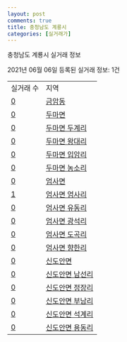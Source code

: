 ```yaml
---
layout: post
comments: true
title: 충청남도 계룡시
categories: [실거래가]
---
```


충청남도 계룡시 실거래 정보

2021년 06월 06일 등록된 실거래 정보: 1건


<table>
  <tr>
    <td>실거래 수</td>
    <td>지역</td>
  </tr>

  
  <tr>
    <td><a href="4425010100.html">0</a></td>
    <td><a href="4425010100.html">금암동</a></td>
  </tr>
    

  <tr>
    <td><a href="4425031000.html">0</a></td>
    <td><a href="4425031000.html">두마면</a></td>
  </tr>
    

  <tr>
    <td><a href="4425031021.html">0</a></td>
    <td><a href="4425031021.html">두마면 두계리</a></td>
  </tr>
    

  <tr>
    <td><a href="4425031022.html">0</a></td>
    <td><a href="4425031022.html">두마면 왕대리</a></td>
  </tr>
    

  <tr>
    <td><a href="4425031023.html">0</a></td>
    <td><a href="4425031023.html">두마면 입암리</a></td>
  </tr>
    

  <tr>
    <td><a href="4425031024.html">0</a></td>
    <td><a href="4425031024.html">두마면 농소리</a></td>
  </tr>
    

  <tr>
    <td><a href="4425031500.html">0</a></td>
    <td><a href="4425031500.html">엄사면</a></td>
  </tr>
    

  <tr>
    <td><a href="4425031521.html">1</a></td>
    <td><a href="4425031521.html">엄사면 엄사리</a></td>
  </tr>
    

  <tr>
    <td><a href="4425031522.html">0</a></td>
    <td><a href="4425031522.html">엄사면 유동리</a></td>
  </tr>
    

  <tr>
    <td><a href="4425031523.html">0</a></td>
    <td><a href="4425031523.html">엄사면 광석리</a></td>
  </tr>
    

  <tr>
    <td><a href="4425031524.html">0</a></td>
    <td><a href="4425031524.html">엄사면 도곡리</a></td>
  </tr>
    

  <tr>
    <td><a href="4425031525.html">0</a></td>
    <td><a href="4425031525.html">엄사면 향한리</a></td>
  </tr>
    

  <tr>
    <td><a href="4425033000.html">0</a></td>
    <td><a href="4425033000.html">신도안면</a></td>
  </tr>
    

  <tr>
    <td><a href="4425033021.html">0</a></td>
    <td><a href="4425033021.html">신도안면 남선리</a></td>
  </tr>
    

  <tr>
    <td><a href="4425033022.html">0</a></td>
    <td><a href="4425033022.html">신도안면 정장리</a></td>
  </tr>
    

  <tr>
    <td><a href="4425033023.html">0</a></td>
    <td><a href="4425033023.html">신도안면 부남리</a></td>
  </tr>
    

  <tr>
    <td><a href="4425033024.html">0</a></td>
    <td><a href="4425033024.html">신도안면 석계리</a></td>
  </tr>
    

  <tr>
    <td><a href="4425033025.html">0</a></td>
    <td><a href="4425033025.html">신도안면 용동리</a></td>
  </tr>
    


</table>
    